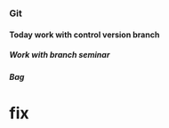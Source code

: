 ### Git
#### Today work with control version branch 
##### Work with branch seminar
##### Bag
# fix



